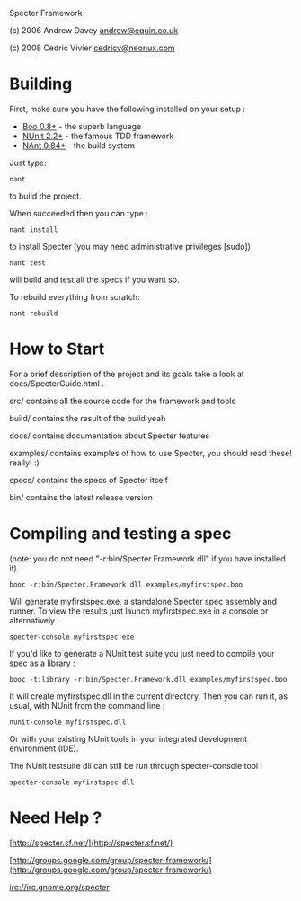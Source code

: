 Specter Framework

(c) 2006 Andrew Davey <andrew@equin.co.uk>

(c) 2008 Cedric Vivier <cedricv@neonux.com>



Building
========

First, make sure you have the following installed on your setup :

- [Boo 0.8+](https://github.com/boo-lang/boo) - the superb language
- [NUnit 2.2+](http://www.nunit.org/) - the famous TDD framework
- [NAnt 0.84+](http://nant.sf.net/) - the build system


Just type:
	
	nant
	
to build the project.

When succeeded then you can type :

	nant install

to install Specter (you may need administrative privileges [sudo])


	nant test
	
will build and test all the specs if you want so.

To rebuild everything from scratch:

	nant rebuild
	


How to Start
============

For a brief description of the project and its goals
take a look at docs/SpecterGuide.html .

src/ contains all the source code for the framework and tools

build/ contains the result of the build yeah

docs/ contains documentation about Specter features

examples/ contains examples of how to use Specter, you should read these! really! :)

specs/ contains the specs of Specter itself

bin/ contains the latest release version



Compiling and testing a spec
==========================

(note: you do not need "-r:bin/Specter.Framework.dll" if you have installed it)

	booc -r:bin/Specter.Framework.dll examples/myfirstspec.boo

Will generate myfirstspec.exe, a standalone Specter spec assembly and runner.
To view the results just launch myfirstspec.exe in a console or alternatively :

	specter-console myfirstspec.exe


If you'd like to generate a NUnit test suite you just need to compile your spec as a library :

	booc -t:library -r:bin/Specter.Framework.dll examples/myfirstspec.boo
	
It will create myfirstspec.dll in the current directory.
Then you can run it, as usual, with NUnit from the command line :

	nunit-console myfirstspec.dll

Or with your existing NUnit tools in your integrated development environment (IDE).

The NUnit testsuite dll can still be run through specter-console tool :

	specter-console myfirstspec.dll



Need Help ?
==========================

[http://specter.sf.net/](http://specter.sf.net/)

[http://groups.google.com/group/specter-framework/](http://groups.google.com/group/specter-framework/)

[irc://irc.gnome.org/specter](irc://irc.gnome.org/specter)

